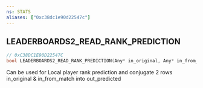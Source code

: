 ```yaml
---
ns: STATS
aliases: ["0xc38dc1e90d22547c"]
---
```

## LEADERBOARDS2_READ_RANK_PREDICTION

```c
// 0xC38DC1E90D22547C
bool LEADERBOARDS2_READ_RANK_PREDICTION(Any* in_original, Any* in_from_match, Any* out_predicted);
```

Can be used for Local player rank prediction and conjugate 2 rows in_original & in_from_match into out_predicted

